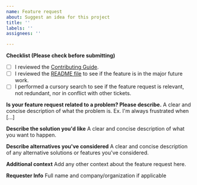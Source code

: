 ```yaml
---
name: Feature request
about: Suggest an idea for this project
title: ''
labels: ''
assignees: ''

---
```


**Checklist (Please check before submitting)**

* [ ] I reviewed the [Contributing Guide](https://github.com/nasa/DS/blob/main/CONTRIBUTING.md).
* [ ] I reviewed the [README file](https://github.com/nasa/DS/blob/main/README.md) to see if the feature is in the major future work.
* [ ] I performed a cursory search to see if the feature request is relevant, not redundant, nor in conflict with other tickets.

**Is your feature request related to a problem? Please describe.**
A clear and concise description of what the problem is. Ex. I'm always frustrated when [...]

**Describe the solution you'd like**
A clear and concise description of what you want to happen.

**Describe alternatives you've considered**
A clear and concise description of any alternative solutions or features you've considered.

**Additional context**
Add any other context about the feature request here.

**Requester Info**
Full name and company/organization if applicable
